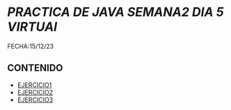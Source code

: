 # *PRACTICA DE JAVA SEMANA2 DIA 5 VIRTUAl*

FECHA:15/12/23

## CONTENIDO

- [EJERCICIO1](Persona.java)
- [EJERCICIO2](Estudiante.java)
- [EJERCICIO3](AppEstudiantePersona.java)
